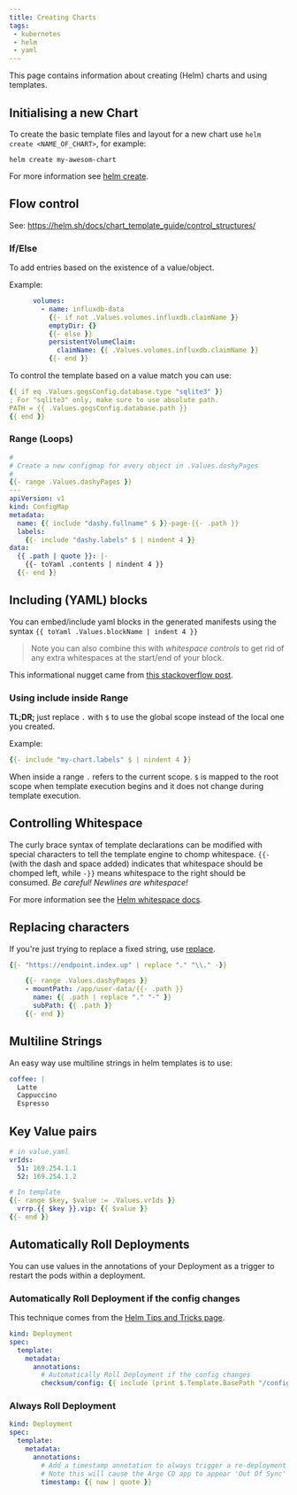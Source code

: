 ```yaml
---
title: Creating Charts
tags:
 - kubernetes
 - helm
 - yaml
---
```


This page contains information about creating (Helm) charts and using templates.
<!--more-->

## Initialising a new Chart

To create the basic template files and layout for a new chart use `helm create <NAME_OF_CHART>`, for example:

```shell
helm create my-awesom-chart
```

For more information see [helm create](https://helm.sh/docs/helm/helm_create/).

## Flow control

See: https://helm.sh/docs/chart_template_guide/control_structures/

### If/Else

To add entries based on the existence of a value/object.

Example:
```yaml
      volumes:
        - name: influxdb-data
          {{- if not .Values.volumes.influxdb.claimName }}
          emptyDir: {}
          {{- else }}
          persistentVolumeClaim:
            claimName: {{ .Values.volumes.influxdb.claimName }}
          {{- end }}
```

To control the template based on a value match you can use:

```yaml
{{ if eq .Values.gogsConfig.database.type "sqlite3" }}
; For "sqlite3" only, make sure to use absolute path.
PATH = {{ .Values.gogsConfig.database.path }}
{{ end }}
```

### Range (Loops)

```yaml
# 
# Create a new configmap for every object in .Values.dashyPages
#
{{- range .Values.dashyPages }}
---
apiVersion: v1
kind: ConfigMap
metadata:
  name: {{ include "dashy.fullname" $ }}-page-{{- .path }}
  labels:
    {{- include "dashy.labels" $ | nindent 4 }}
data:
  {{ .path | quote }}: |-
    {{- toYaml .contents | nindent 4 }}
  {{- end }}
```

## Including (YAML) blocks

You can embed/include yaml blocks in the generated manifests using the syntax `{{ toYaml .Values.blockName | indent 4 }}`

> Note you can also combine this with _whitespace controls_ to get rid of any extra whitespaces at the start/end of your
> block.

This informational nugget came from [this stackoverflow post](https://stackoverflow.com/questions/51815600/how-to-include-nested-value-in-helm-template).

### Using include inside Range

**TL;DR;** just replace `.` with `$` to use the global scope instead of the local one you created.

Example:
```yaml
{{- include "my-chart.labels" $ | nindent 4 }}
```

When inside a range `.` refers to the current scope. `$` is mapped to the root scope when template execution begins and 
it does not change during template execution.

## Controlling Whitespace

The curly brace syntax of template declarations can be modified with special characters to tell the template engine to chomp whitespace.
`{{-` (with the dash and space added) indicates that whitespace should be chomped left, while `-}}` means whitespace to the right should be consumed.
_Be careful! Newlines are whitespace!_

For more information see the [Helm whitespace docs](https://helm.sh/docs/chart_template_guide/control_structures/#controlling-whitespace).

## Replacing characters

If you're just trying to replace a fixed string, use [replace](https://docs.helm.sh/docs/chart_template_guide/function_list/#replace). 

```yaml
{{- "https://endpoint.index.up" | replace "." "\\." -}}
```

```yaml
    {{- range .Values.dashyPages }}
    - mountPath: /app/user-data/{{- .path }}
      name: {{ .path | replace "." "-" }}
      subPath: {{ .path }}
    {{- end }}
```

## Multiline Strings

An easy way use multiline strings in helm templates is to use:

```yaml
coffee: |
  Latte
  Cappuccino
  Espresso 
```

## Key Value pairs

```yaml
# in value.yaml
vrIds:
  51: 169.254.1.1
  52: 169.254.1.2
```

```yaml
# In template
{{- range $key, $value := .Values.vrIds }}
  vrrp.{{ $key }}.vip: {{ $value }}
{{- end }}
```

## Automatically Roll Deployments

You can use values in the annotations of your Deployment as a trigger to restart the pods within a deployment.

### Automatically Roll Deployment if the config changes

This technique comes from the [Helm Tips and Tricks page](https://helm.sh/docs/howto/charts_tips_and_tricks/#automatically-roll-deployments).

```yaml
kind: Deployment
spec:
  template:
    metadata:
      annotations:
        # Automatically Roll Deployment if the config changes
        checksum/config: {{ include (print $.Template.BasePath "/configmap.yaml") . | sha256sum }}
```

### Always Roll Deployment

```yaml
kind: Deployment
spec:
  template:
    metadata:
      annotations:
        # Add a timestamp annotation to always trigger a re-deployment when performing an upgrade
        # Note this will cause the Argo CD app to appear 'Out Of Sync' when the timestamp changes
        timestamp: {{ now | quote }}
```